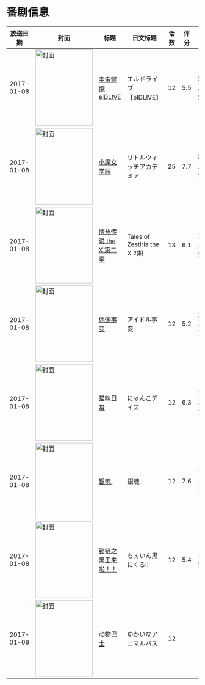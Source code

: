 # 番剧信息

|放送日期|封面|标题|日文标题|话数|评分|评分人数|
|---|---|---|---|---|---|---|
|2017-01-08|<img src="//lain.bgm.tv/pic/cover/c/d2/09/171363_5O52e.jpg" alt="封面" style="width:150px;height:200px;object-fit:cover;">|[宇宙警探elDLIVE](https://bangumi.tv/subject/171363)|エルドライブ【ēlDLIVE】|12|5.5|233人评分|
|2017-01-08|<img src="//lain.bgm.tv/pic/cover/c/c5/09/185792_YmcaM.jpg" alt="封面" style="width:150px;height:200px;object-fit:cover;">|[小魔女学园](https://bangumi.tv/subject/185792)|リトルウィッチアカデミア|25|7.7|8583人评分|
|2017-01-08|<img src="//lain.bgm.tv/pic/cover/c/95/31/186184_z265p.jpg" alt="封面" style="width:150px;height:200px;object-fit:cover;">|[情热传说 the X 第二季](https://bangumi.tv/subject/186184)|Tales of Zestiria the X 2期|13|6.1|1227人评分|
|2017-01-08|<img src="//lain.bgm.tv/pic/cover/c/1f/42/192485_T4bN6.jpg" alt="封面" style="width:150px;height:200px;object-fit:cover;">|[偶像事变](https://bangumi.tv/subject/192485)|アイドル事変|12|5.2|251人评分|
|2017-01-08|<img src="//lain.bgm.tv/pic/cover/c/f0/6e/193282_Ca1UE.jpg" alt="封面" style="width:150px;height:200px;object-fit:cover;">|[猫咪日常](https://bangumi.tv/subject/193282)|にゃんこデイズ|12|6.3|2041人评分|
|2017-01-08|<img src="//lain.bgm.tv/pic/cover/c/ba/ec/193298_d3A2D.jpg" alt="封面" style="width:150px;height:200px;object-fit:cover;">|[银魂.](https://bangumi.tv/subject/193298)|銀魂.|12|7.6|1889人评分|
|2017-01-08|<img src="//lain.bgm.tv/pic/cover/c/a7/03/206370_hSfo2.jpg" alt="封面" style="width:150px;height:200px;object-fit:cover;">|[锁链之黑王来啦！！](https://bangumi.tv/subject/206370)|ちぇいん黒にくる!!|12|5.4|34人评分|
|2017-01-08|<img src="//lain.bgm.tv/pic/cover/c/2a/e0/208325_xO1iT.jpg" alt="封面" style="width:150px;height:200px;object-fit:cover;">|[动物巴士](https://bangumi.tv/subject/208325)|ゆかいなアニマルバス|12|||
